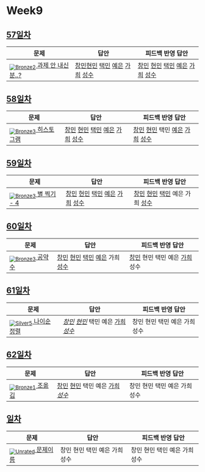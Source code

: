 [Unrated]: https://user-images.githubusercontent.com/33937365/126247607-85783912-c11a-4d50-ac36-8cc7dcb75cd2.png
[Bronze5]: https://user-images.githubusercontent.com/33937365/126247611-e362d727-17a4-4737-a232-5827e185ab7c.png
[Bronze4]: https://user-images.githubusercontent.com/33937365/126247612-89cbc675-e1d4-43a2-950b-1cb014dca697.png
[Bronze3]: https://user-images.githubusercontent.com/33937365/126247613-b8408610-7bc4-40f8-804f-a30a45ddbb68.png
[Bronze2]: https://user-images.githubusercontent.com/33937365/126247614-d85dc6ff-a520-4c00-82bd-eb593b156bd8.png
[Bronze1]: https://user-images.githubusercontent.com/33937365/126247616-04b2ab30-9891-4b7b-8cb4-38e99b97e834.png
[Silver5]: https://user-images.githubusercontent.com/33937365/126247618-38c5c905-672b-4d75-808e-8a7d45ea577d.png
[Silver4]: https://user-images.githubusercontent.com/33937365/126247620-ba2d1b96-b0aa-4b88-80c5-71569c69bbc3.png
[Silver3]: https://user-images.githubusercontent.com/33937365/126247621-1b55b7f4-3a79-4348-8a63-f00c1813853e.png
[Silver2]: https://user-images.githubusercontent.com/33937365/126247622-a83b30a9-6618-4593-b775-6f6730afd3f6.png
[Silver1]: https://user-images.githubusercontent.com/33937365/126247625-8d82f8ab-6f95-4ef8-a243-be31f548596e.png

# Week9

## [57일차](Day57)

| 문제                 | 답안 | 피드백 반영 답안 |
| -------------------- | ---- | ---------------- |
| [<sub>![Bronze2]</sub>  과제 안 내신 분..?](https://www.acmicpc.net/problem/5597) | [창민](Day57/kcm_5597.java)[현민](Day57/shm_5597.java) [택민](Day57/jtm_5597.java) [예은](Day57/lye_5597.py) [가희](Day57/kkh_5597.py) [성수](Day57/ass_5597.java) | [창민](Day57/kcm_5597.java) [현민](Day57/shm_5597.java) [택민](Day57/jtm_5597.java) [예은](Day57/lye_5597.py) [가희](Day57/kkh_5597.py) [성수](Day57/ass_5597.java)             |

## [58일차](Day58)

| 문제                 | 답안 | 피드백 반영 답안 |
| -------------------- | ---- | ---------------- |
| [<sub>![Bronze3]</sub> 히스토그램](https://www.acmicpc.net/problem/13752) | [창민](Day58/kcm_13752.java) [현민](Day58/shm_13752.java) [택민](Day58/jtm_13752.java) [예은](Day58/lye_13752.py) [가희](Day58/kkh_13752.py) [성수](Day58/ass_13752.java) | [창민](Day58/kcm_13752.java) [현민](Day58/shm_13752.java) 택민 [예은](Day58/lye_13752.py) [가희](Day58/kkh_13752.py) [성수](Day58/ass_13752.java)             |

## [59일차](Day59)

| 문제                 | 답안 | 피드백 반영 답안 |
| -------------------- | ---- | ---------------- |
| [<sub>![Bronze3]</sub> 별 찍기 - 4](https://www.acmicpc.net/problem/2441) | [창민](Day59/kcm_2441.java) [현민](Day59/shm_2441.java) [택민](Day59/jtm_2441.java) [예은](Day59/lye_2441.py) [가희](Day59/kkh_2441.py) [성수](Day59/ass_2441.java) | [창민](Day59/kcm_2441.java) [현민](Day59/shm_2441.java) [택민](Day59/jtm_2441.java) 예은 가희 [성수](Day59/ass_2441.java)             |

## [60일차](Day60)

| 문제                 | 답안 | 피드백 반영 답안 |
| -------------------- | ---- | ---------------- |
| [<sub>![Bronze3]</sub> 공약수](https://www.acmicpc.net/problem/5618) | [창민](Day60/kcm_5618.java) [현민](Day60/shm_5618.java) [택민](Day60/jtm_5618.java) [예은](Day60/lye_5618.py) 가희 [성수](Day60/ass_5618.java) | [창민](Day60/kcm_5618.java) 현민 택민 예은 [가희](Day60/kkh_5618.py) 성수             |

## [61일차](Day61)

| 문제                 | 답안 | 피드백 반영 답안 |
| -------------------- | ---- | ---------------- |
| [<sub>![Silver5]</sub> 나이순 정렬](https://www.acmicpc.net/problem/10814) | *[창민](Day61/kcm_10814.java)* *[현민](Day61/shm_10814.java)* 택민 예은 [가희](Day61/kkh_10814.py) *[성수](Day61/kcm_10814.java)* | 창민 현민 택민 예은 가희 성수             |

## [62일차](Day62)

| 문제                 | 답안 | 피드백 반영 답안 |
| -------------------- | ---- | ---------------- |
| [<sub>![Bronze1]</sub> 조옮김](https://www.acmicpc.net/problem/4732) | [창민](Day62/kcm_4732.java) [현민](Day62/shm_4732.java) 택민 예은 [가희](Day62/kkh_4732.py) *[성수](Day62/kcm_4732.java)* | 창민 현민 택민 예은 가희 성수             |

## [일차](Day)

| 문제                 | 답안 | 피드백 반영 답안 |
| -------------------- | ---- | ---------------- |
| [<sub>![Unrated]</sub> 문제이름](문제링크) | 창민 현민 택민 예은 가희 성수 | 창민 현민 택민 예은 가희 성수             |
